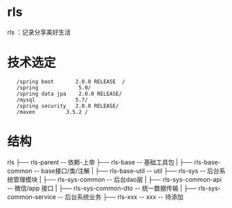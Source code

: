 # rls
rls  ：记录分享美好生活
   # 技术选定
	   /spring boot       2.0.0 RELEASE  / 
	   /spring             5.0/
	   /spring data jpa    2.0.0 RELEASE/
	   /mysql             5.7/
	   /spring security   2.0.0 RELEASE/ 
	   /maven          3.5.2 /
	   
# 结构   
     
   rls
   ├── rls-parent -- 依赖-上帝
   ├── rls-base  --  基础工具包
      |    ├── rls-base-common -- base接口/类/注解
      |    ├── rls-base-util  -- util
   ├── rls-sys   --  后台系统管理模块
   |    ├── rls-sys-common -- 后台dao层
   |    ├── rls-sys-common-api -- 微信/app 接口
   |    ├── rls-sys-common-dto -- 统一数据传输
   |    ├── rls-sys-common-service -- 后台系统业务
   ├── rls-xxx    --  xxx      -- 待添加

  
	   
	   
	   